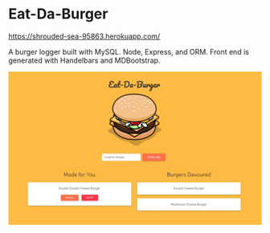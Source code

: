 # Eat-Da-Burger

https://shrouded-sea-95863.herokuapp.com/

A burger logger built with MySQL. Node, Express, and ORM. Front end is generated with Handelbars and MDBootstrap. 

![GitHub Logo](/public/images/ui.jpg)

